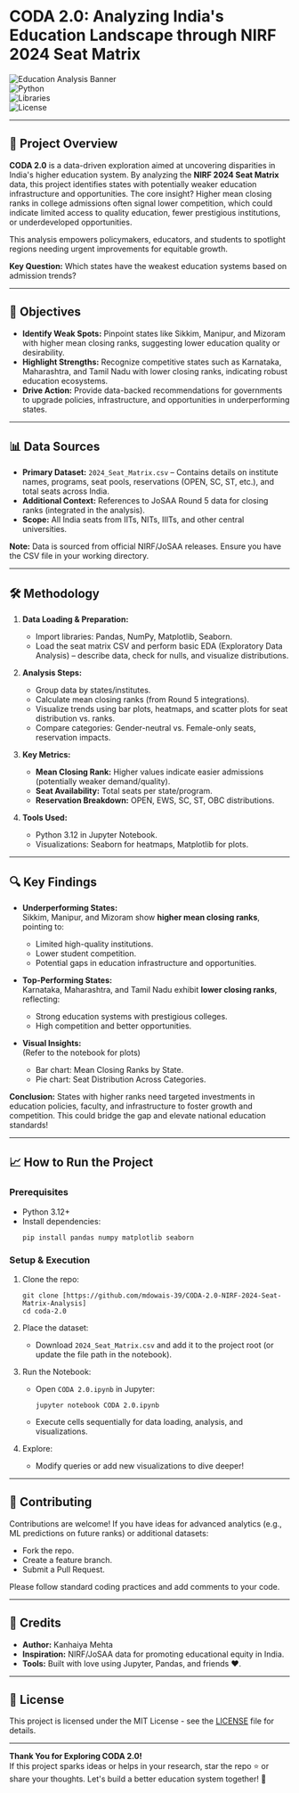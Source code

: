 # CODA 2.0: Analyzing India's Education Landscape through NIRF 2024 Seat Matrix

![Education Analysis Banner](https://img.shields.io/badge/Project-CODA%202.0-blueviolet?style=for-the-badge&logo=jupyter)  
![Python](https://img.shields.io/badge/Python-3.12-brightgreen?style=flat&logo=python)  
![Libraries](https://img.shields.io/badge/Libraries-Pandas%20%7C%20NumPy%20%7C%20Matplotlib%20%7C%20Seaborn-orange?style=flat)  
![License](https://img.shields.io/badge/License-MIT-green?style=flat)  

---

## 🚀 Project Overview

**CODA 2.0** is a data-driven exploration aimed at uncovering disparities in India's higher education system. By analyzing the **NIRF 2024 Seat Matrix** data, this project identifies states with potentially weaker education infrastructure and opportunities. The core insight? Higher mean closing ranks in college admissions often signal lower competition, which could indicate limited access to quality education, fewer prestigious institutions, or underdeveloped opportunities.

This analysis empowers policymakers, educators, and students to spotlight regions needing urgent improvements for equitable growth.

**Key Question:** Which states have the weakest education systems based on admission trends?

---

## 🎯 Objectives

- **Identify Weak Spots:** Pinpoint states like Sikkim, Manipur, and Mizoram with higher mean closing ranks, suggesting lower education quality or desirability.
- **Highlight Strengths:** Recognize competitive states such as Karnataka, Maharashtra, and Tamil Nadu with lower closing ranks, indicating robust education ecosystems.
- **Drive Action:** Provide data-backed recommendations for governments to upgrade policies, infrastructure, and opportunities in underperforming states.

---

## 📊 Data Sources

- **Primary Dataset:** `2024_Seat_Matrix.csv` – Contains details on institute names, programs, seat pools, reservations (OPEN, SC, ST, etc.), and total seats across India.
- **Additional Context:** References to JoSAA Round 5 data for closing ranks (integrated in the analysis).
- **Scope:** All India seats from IITs, NITs, IIITs, and other central universities.

**Note:** Data is sourced from official NIRF/JoSAA releases. Ensure you have the CSV file in your working directory.

---

## 🛠️ Methodology

1. **Data Loading & Preparation:**
   - Import libraries: Pandas, NumPy, Matplotlib, Seaborn.
   - Load the seat matrix CSV and perform basic EDA (Exploratory Data Analysis) – describe data, check for nulls, and visualize distributions.

2. **Analysis Steps:**
   - Group data by states/institutes.
   - Calculate mean closing ranks (from Round 5 integrations).
   - Visualize trends using bar plots, heatmaps, and scatter plots for seat distribution vs. ranks.
   - Compare categories: Gender-neutral vs. Female-only seats, reservation impacts.

3. **Key Metrics:**
   - **Mean Closing Rank:** Higher values indicate easier admissions (potentially weaker demand/quality).
   - **Seat Availability:** Total seats per state/program.
   - **Reservation Breakdown:** OPEN, EWS, SC, ST, OBC distributions.

4. **Tools Used:**
   - Python 3.12 in Jupyter Notebook.
   - Visualizations: Seaborn for heatmaps, Matplotlib for plots.

---

## 🔍 Key Findings

- **Underperforming States:**  
  Sikkim, Manipur, and Mizoram show **higher mean closing ranks**, pointing to:  
  - Limited high-quality institutions.  
  - Lower student competition.  
  - Potential gaps in education infrastructure and opportunities.

- **Top-Performing States:**  
  Karnataka, Maharashtra, and Tamil Nadu exhibit **lower closing ranks**, reflecting:  
  - Strong education systems with prestigious colleges.  
  - High competition and better opportunities.

- **Visual Insights:**  
  (Refer to the notebook for plots)  
  - Bar chart: Mean Closing Ranks by State.  
  - Pie chart: Seat Distribution Across Categories.  

**Conclusion:** States with higher ranks need targeted investments in education policies, faculty, and infrastructure to foster growth and competition. This could bridge the gap and elevate national education standards!

---

## 📈 How to Run the Project

### Prerequisites
- Python 3.12+  
- Install dependencies:  
  ```
  pip install pandas numpy matplotlib seaborn
  ```

### Setup & Execution
1. Clone the repo:  
   ```
   git clone [https://github.com/mdowais-39/CODA-2.0-NIRF-2024-Seat-Matrix-Analysis]
   cd coda-2.0
   ```

2. Place the dataset:  
   - Download `2024_Seat_Matrix.csv` and add it to the project root (or update the file path in the notebook).

3. Run the Notebook:  
   - Open `CODA 2.0.ipynb` in Jupyter:  
     ```
     jupyter notebook CODA 2.0.ipynb
     ```
   - Execute cells sequentially for data loading, analysis, and visualizations.

4. Explore:  
   - Modify queries or add new visualizations to dive deeper!

---

## 📝 Contributing

Contributions are welcome! If you have ideas for advanced analytics (e.g., ML predictions on future ranks) or additional datasets:  
- Fork the repo.  
- Create a feature branch.  
- Submit a Pull Request.  

Please follow standard coding practices and add comments to your code.

---

## 👥 Credits

- **Author:** Kanhaiya Mehta  
- **Inspiration:** NIRF/JoSAA data for promoting educational equity in India.  
- **Tools:** Built with love using Jupyter, Pandas, and friends ❤️.

---

## 📄 License

This project is licensed under the MIT License - see the [LICENSE](LICENSE) file for details.

---

**Thank You for Exploring CODA 2.0!**  
If this project sparks ideas or helps in your research, star the repo ⭐ or share your thoughts. Let's build a better education system together! 🚀
